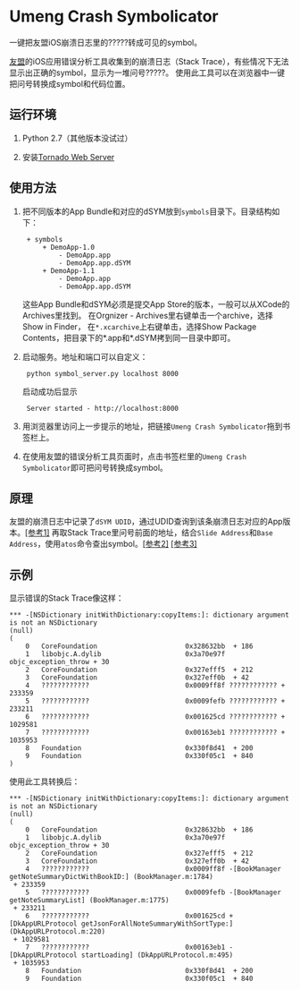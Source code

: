 Umeng Crash Symbolicator
==================

一键把友盟iOS崩溃日志里的?????转成可见的symbol。

[友盟](http://www.umeng.com/)的iOS应用错误分析工具收集到的崩溃日志（Stack Trace），有些情况下无法显示出正确的symbol，显示为一堆问号?????。
使用此工具可以在浏览器中一键把问号转换成symbol和代码位置。


运行环境
--

1. Python 2.7（其他版本没试过）

2. 安装[Tornado Web Server](http://www.tornadoweb.org)


使用方法
--

1. 把不同版本的App Bundle和对应的dSYM放到`symbols`目录下。目录结构如下：

        + symbols
            + DemoApp-1.0
                - DemoApp.app
                - DemoApp.app.dSYM
            + DemoApp-1.1
                - DemoApp.app
                - DemoApp.app.dSYM
	
	这些App Bundle和dSYM必须是提交App Store的版本，一般可以从XCode的Archives里找到。
	在Orgnizer - Archives里右键单击一个archive，选择Show in Finder，
	在`*.xcarchive`上右键单击，选择Show Package Contents，把目录下的*.app和*.dSYM拷到同一目录中即可。
	
2. 启动服务。地址和端口可以自定义：

        python symbol_server.py localhost 8000
    
   启动成功后显示

        Server started - http://localhost:8000

3. 用浏览器里访问上一步提示的地址，把链接`Umeng Crash Symbolicator`拖到书签栏上。

4. 在使用友盟的错误分析工具页面时，点击书签栏里的`Umeng Crash Symbolicator`即可把问号转换成symbol。


原理
--

友盟的崩溃日志中记录了`dSYM UDID`，通过UDID查询到该条崩溃日志对应的App版本。[[参考1]][ref1]
再取Stack Trace里问号前面的地址，结合`Slide Address`和`Base Address`，使用`atos`命令查出symbol。[[参考2]][ref2] [[参考3]][ref3]

[ref1]: http://draftdog.blogspot.com/2012/04/figuring-out-uuid-for-dsym.html
[ref2]: http://stackoverflow.com/questions/1460892/symbolicating-iphone-app-crash-reports
[ref3]: http://stackoverflow.com/questions/13574933/ios-crash-reports-atos-not-working-as-expected/13576028#13576028

示例
--

显示错误的Stack Trace像这样：

    *** -[NSDictionary initWithDictionary:copyItems:]: dictionary argument is not an NSDictionary
    (null)
    (
    	0   CoreFoundation                      0x328632bb  + 186
    	1   libobjc.A.dylib                     0x3a70e97f objc_exception_throw + 30
    	2   CoreFoundation                      0x327efff5  + 212
    	3   CoreFoundation                      0x327eff0b  + 42
    	4   ????????????                        0x0009ff8f ???????????? + 233359
    	5   ????????????                        0x0009fefb ???????????? + 233211
    	6   ????????????                        0x001625cd ???????????? + 1029581
    	7   ????????????                        0x00163eb1 ???????????? + 1035953
    	8   Foundation                          0x330f8d41  + 200
    	9   Foundation                          0x330f05c1  + 840
    )

使用此工具转换后：

    *** -[NSDictionary initWithDictionary:copyItems:]: dictionary argument is not an NSDictionary
    (null)
    (
    	0   CoreFoundation                      0x328632bb  + 186
    	1   libobjc.A.dylib                     0x3a70e97f objc_exception_throw + 30
    	2   CoreFoundation                      0x327efff5  + 212
    	3   CoreFoundation                      0x327eff0b  + 42
    	4   ????????????                        0x0009ff8f -[BookManager getNoteSummaryDictWithBookID:] (BookManager.m:1784)
     + 233359
    	5   ????????????                        0x0009fefb -[BookManager getNoteSummaryList] (BookManager.m:1775)
     + 233211
    	6   ????????????                        0x001625cd +[DkAppURLProtocol getJsonForAllNoteSummaryWithSortType:] (DkAppURLProtocol.m:220)
     + 1029581
    	7   ????????????                        0x00163eb1 -[DkAppURLProtocol startLoading] (DkAppURLProtocol.m:495)
     + 1035953
    	8   Foundation                          0x330f8d41  + 200
    	9   Foundation                          0x330f05c1  + 840
